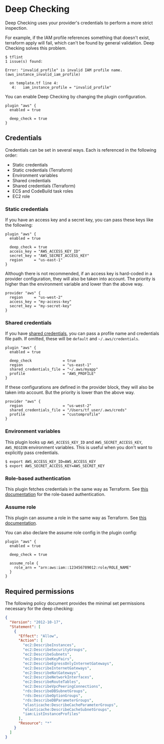 # Deep Checking

Deep Checking uses your provider's credentials to perform a more strict inspection.

For example, if the IAM profile references something that doesn't exist, terraform apply will fail, which can't be found by general validation. Deep Checking solves this problem.

```console
$ tflint
1 issue(s) found:

Error: "invalid_profile" is invalid IAM profile name. (aws_instance_invalid_iam_profile)

  on template.tf line 4:
   4:   iam_instance_profile = "invalid_profile"

```

You can enable Deep Checking by changing the plugin configuration.

```hcl
plugin "aws" {
  enabled = true

  deep_check = true
}
```

## Credentials

Credentials can be set in several ways. Each is referenced in the following order:

- Static credentials
- Static credentials (Terraform)
- Environment variables
- Shared credentials
- Shared credentials (Terraform)
- ECS and CodeBuild task roles
- EC2 role

### Static credentials

If you have an access key and a secret key, you can pass these keys like the following:

```hcl
plugin "aws" {
  enabled = true

  deep_check = true
  access_key = "AWS_ACCESS_KEY_ID"
  secret_key = "AWS_SECRET_ACCESS_KEY"
  region     = "us-east-1"
}
```

Although there is not recommended, if an access key is hard-coded in a provider configuration, they will also be taken into account. The priority is higher than the environment variable and lower than the above way.

```hcl
provider "aws" {
  region     = "us-west-2"
  access_key = "my-access-key"
  secret_key = "my-secret-key"
}
```

### Shared credentials

If you have [shared credentials](https://aws.amazon.com/jp/blogs/security/a-new-and-standardized-way-to-manage-credentials-in-the-aws-sdks/), you can pass a profile name and credentials file path. If omitted, these will be `default` and `~/.aws/credentials`.

```hcl
plugin "aws" {
  enabled = true

  deep_check              = true
  region                  = "us-east-1"
  shared_credentials_file = "~/.aws/myapp"
  profile                 = "AWS_PROFILE"
}
```

If these configurations are defined in the provider block, they will also be taken into account. But the priority is lower than the above way.

```hcl
provider "aws" {
  region                  = "us-west-2"
  shared_credentials_file = "/Users/tf_user/.aws/creds"
  profile                 = "customprofile"
}
```

### Environment variables

This plugin looks up `AWS_ACCESS_KEY_ID` and `AWS_SECRET_ACCESS_KEY`, `AWS_REGION` environment variables. This is useful when you don't want to explicitly pass credentials.

```
$ export AWS_ACCESS_KEY_ID=AWS_ACCESS_KEY
$ export AWS_SECRET_ACCESS_KEY=AWS_SECRET_KEY
```

### Role-based authentication

This plugin fetches credentials in the same way as Terraform. See [this documentation](https://registry.terraform.io/providers/hashicorp/aws/latest/docs#codebuild-ecs-and-eks-roles) for the role-based authentication.

### Assume role

This plugin can assume a role in the same way as Terraform. See [this documentation](https://registry.terraform.io/providers/hashicorp/aws/latest/docs#assume-role).

You can also declare the assume role config in the plugin config:

```hcl
plugin "aws" {
  enabled = true

  deep_check = true

  assume_role {
    role_arn = "arn:aws:iam::123456789012:role/ROLE_NAME"
  }
}
```

## Required permissions

The following policy document provides the minimal set permissions necessary for the deep checking:

```json
{
  "Version": "2012-10-17",
  "Statement": [
    {
      "Effect": "Allow",
      "Action": [
        "ec2:DescribeInstances",
        "ec2:DescribeSecurityGroups",
        "ec2:DescribeSubnets",
        "ec2:DescribeKeyPairs",
        "ec2:DescribeEgressOnlyInternetGateways",
        "ec2:DescribeInternetGateways",
        "ec2:DescribeNatGateways",
        "ec2:DescribeNetworkInterfaces",
        "ec2:DescribeRouteTables",
        "ec2:DescribeVpcPeeringConnections",
        "rds:DescribeDBSubnetGroups",
        "rds:DescribeOptionGroups",
        "rds:DescribeDBParameterGroups",
        "elasticache:DescribeCacheParameterGroups",
        "elasticache:DescribeCacheSubnetGroups",
        "iam:ListInstanceProfiles"
      ],
      "Resource": "*"
    }
  ]
}
```
